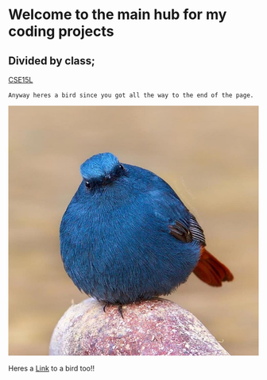# Welcome to the main hub for my coding projects
## Divided by class;

[CSE15L](https://zeni0s74.github.io/cse15l-lab-reports/Lab1)
```
Anyway heres a bird since you got all the way to the end of the page.
```
![Image](berd.jpg)

Heres a [Link](https://www.youtube.com/watch?v=oGYEA9WfySI) to a bird too!!
